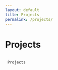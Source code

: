 ```yaml
---
layout: default
title: Projects
permalink: /projects/
---
```



# Projects


```text

 Projects

```
